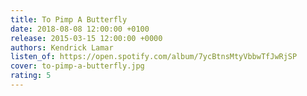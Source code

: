```yaml
---
title: To Pimp A Butterfly
date: 2018-08-08 12:00:00 +0100
release: 2015-03-15 12:00:00 +0000
authors: Kendrick Lamar
listen_of: https://open.spotify.com/album/7ycBtnsMtyVbbwTfJwRjSP
cover: to-pimp-a-butterfly.jpg
rating: 5
---
```

